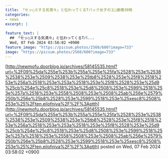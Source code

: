 ```yaml
---
title: 「セッ○スする気満々」と伝わってくるTバック女子のエ□画像30枚
categories:
- news
excerpt: |
  
feature_text: |
  ## 「セッ○スする気満々」と伝わってくるTバ...
  Wed, 07 Feb 2024 03:58:02 +0900
feature_image: "https://picsum.photos/2560/600?image=733"
image: "https://picsum.photos/2560/600?image=733"
---
```


[http://newmofu.doorblog.jp/archives/58145535.html?url=%2F09%25da%255e%253b%255a%255e%25fa%2528%253e%2538%2538%253e%2509%2538%253e%25tb8%2528%253e%25f8%2518%253e%256a%2518%253e%253a%2518%253e%25f8%2528%253e%25d9%25cb%254e%25c8%2518%253e%25d8%2508%253e%2599%2518%253e%257a%2518%253e%2558%2508%253e%2508%25ab%256e%2579%250b%256e%25b8%2528%253e%2599%2518%253e%25xesc8%2508%253e%25%2Ften.eilofniva%2F%2F%3Aptth](http://newmofu.doorblog.jp/archives/58145535.html?url=%2F09%25da%255e%253b%255a%255e%25fa%2528%253e%2538%2538%253e%2509%2538%253e%25tb8%2528%253e%25f8%2518%253e%256a%2518%253e%253a%2518%253e%25f8%2528%253e%25d9%25cb%254e%25c8%2518%253e%25d8%2508%253e%2599%2518%253e%257a%2518%253e%2558%2508%253e%2508%25ab%256e%2579%250b%256e%25b8%2528%253e%2599%2518%253e%25xesc8%2508%253e%25%2Ften.eilofniva%2F%2F%3Aptth)
posted on Wed, 07 Feb 2024 03:58:02 +0900

<!--more-->


